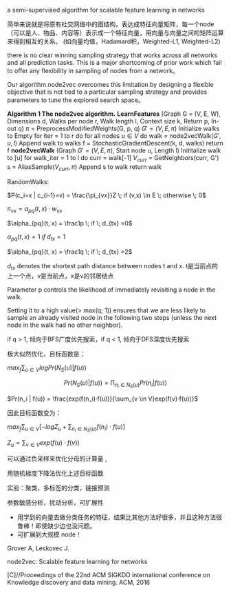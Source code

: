 a semi-supervised algorithm for scalable feature learning in networks

简单来说就是将原有社交网络中的图结构，表达成特征向量矩阵，每一个node（可以是人、物品、内容等）表示成一个特征向量，用向量与向量之间的矩阵运算来得到相互的关系。 (如向量均值，Hadamard积，Weighted-L1, Weighted-L2)

there is no clear winning sampling strategy that works across all networks and all prediction tasks. This is a major shortcoming of prior work which fail to offer any flexibility in sampling of nodes from a network。

Our algorithm node2vec overcomes this limitation by designing a flexible objective that is not tied to a particular sampling strategy and provides parameters to tune the explored search space。

**Algorithm 1 The node2vec algorithm.**
**LearnFeatures** (Graph G = (V, E, W), Dimensions d, Walks per node r, Walk length l, Context size k, Return p, In-out q)
$\pi$ = PreprocessModifiedWeights(G, p, q)
	$G' = (V, E,  \pi)$
	Initialize walks to Empty
	for iter = 1 to r do
		for all nodes $u \in V$ do
			walk = node2vecWalk$(G', u, l)$
			Append walk to walks
	f = StochasticGradientDescent(k, d, walks)
	return f
**node2vecWalk** (Graph $G' = (V, E,  \pi)$, Start node u, Length l)
	Inititalize walk to [u]
	for walk_iter = 1 to l do
		curr = walk[-1]
		$V_{curr}$ = GetNeighbors(curr, G')
		s = AliasSample$(V_{curr}, \pi)$
		Append s to walk
	return walk

RandomWalks:

$P(c_i=x | c_{i-1}=v) = \frac{\pi_{vx}}Z \; if (v,x) \in E  \; otherwise \; 0$

$\pi_{vx} = \alpha_{pq}(t, x) · w_{vx}$ 

$\alpha_{pq}(t, x) = \frac1p    \; if \; d_{tx} =0$

$\alpha_{pq}(t, x) = 1    \; if \; d_{tx} =1$

$\alpha_{pq}(t, x) = \frac1q    \; if \; d_{tx} =2$

$d_{tx}$ denotes the shortest path distance between nodes t and x. t是当前点的上一个点，v是当前点，x是v的邻居结点

Parameter p controls the likelihood of immediately revisiting a node in the walk.

Setting it to a high value(> max(q; 1)) ensures that we are less likely to sample an already visited node in the following two steps (unless the next node in the walk had no other neighbor).

if q > 1, 倾向于BFS广度优先搜索，if q < 1, 倾向于DFS深度优先搜索



极大似然优化，目标函数是：

$max_f \sum_{u \in V} log Pr(N_S(u) | f(u))$

$$Pr(N_S(u) | f(u)) = \prod _{n_i \in N_S(u)} Pr(n_i | f(u))$$

$Pr(n_i | f(u)) = \frac{exp(f(n_i)·f(u))}{\sum_{v \in V}exp(f(v)·f(u))}$

因此目标函数变为：

$max_f \sum_{u \in V}[-logZ_u + \sum_{n_i \in N_S(u)} f(n_i)·f(u)]$

$Z_u = \sum_{v \in V} exp(f(u)·f(v))$

可以通过负采样来优化分母的计算量 ,

用随机梯度下降法优化上述目标函数



实验：聚类，多标签的分类，链接预测

参数敏感分析，扰动分析，可扩展性

- 用学到的向量去做分类任务的特征，结果比其他方法好很多，并且这种方法很鲁棒！即使缺少边也没问题。
- 可扩展到大规模 node！

Grover A, Leskovec J. 

node2vec: Scalable feature learning for networks

[C]//Proceedings of the 22nd ACM SIGKDD international conference on Knowledge discovery and data mining. ACM, 2016